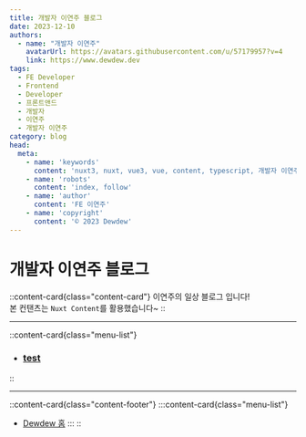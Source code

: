 ```yaml
---
title: 개발자 이연주 블로그
date: 2023-12-10
authors:
  - name: "개발자 이연주"
    avatarUrl: https://avatars.githubusercontent.com/u/57179957?v=4
    link: https://www.dewdew.dev
tags:
  - FE Developer
  - Frontend
  - Developer
  - 프론트앤드
  - 개발자
  - 이연주
  - 개발자 이연주
category: blog
head:
  meta:
    - name: 'keywords'
      content: 'nuxt3, nuxt, vue3, vue, content, typescript, 개발자 이연주, FE 개발자 이연주'
    - name: 'robots'
      content: 'index, follow'
    - name: 'author'
      content: 'FE 이연주'
    - name: 'copyright'
      content: '© 2023 Dewdew'
---
```


# 개발자 이연주 블로그

::content-card{class="content-card"}
이연주의 일상 블로그 입니다! <br>
본 컨탠츠는 `Nuxt Content`를 활용했습니다~
::

---

::content-card{class="menu-list"}
- ### [test](/)
::

---

::content-card{class="content-footer"}
  :::content-card{class="menu-list"}
  - [Dewdew 홈](/)
  :::
::